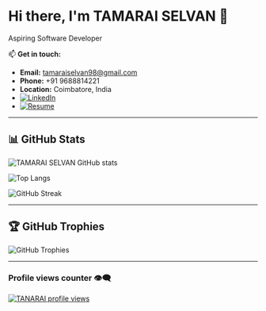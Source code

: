 # Hi there, I'm TAMARAI SELVAN 👋

Aspiring Software Developer

📫 **Get in touch:**  
- **Email:** tamaraiselvan98@gmail.com  
- **Phone:** +91 9688814221  
- **Location:** Coimbatore, India  
- [![LinkedIn](https://img.shields.io/badge/LinkedIn-%230077B5.svg?logo=linkedin&logoColor=white)](https://www.linkedin.com/in/tamarai-selvan-ravi-6b5311213/)
- [![Resume](https://img.shields.io/badge/Resume-%230077B5.svg?logo=resume&logoColor=white)](https://drive.google.com/file/d/1M4z4y3NeJkrYWSuvxwfZI8YW_YqUQiLd/view?usp=drive_link_)

---

## 📊 GitHub Stats

![TAMARAI SELVAN GitHub stats](https://github-readme-stats.vercel.app/api?username=tamaraiselva&show_icons=true&theme=transparent)

![Top Langs](https://github-readme-stats.vercel.app/api/top-langs/?username=tamaraiselva&layout=compact&theme=transparent)

![GitHub Streak](https://github-readme-streak-stats.herokuapp.com/?user=tamaraiselva&theme=dark&hide_border=false)

---

## 🏆 GitHub Trophies  
![GitHub Trophies](https://github-profile-trophy.vercel.app/?username=tamaraiselva&theme=discord&no-frame=false&no-bg=true&margin-w=4)

---

### Profile views counter 👁️‍🗨️
[![TANARAI profile views](https://u8views.com/api/v1/github/profiles/7869344/views/day-week-month-total-count.svg)](https://u8views.com/github/tamaraiselva)
